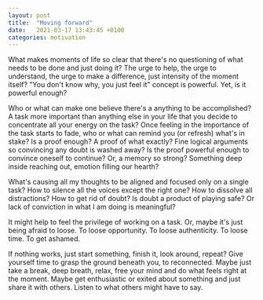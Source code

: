 ```yaml
---
layout: post
title:  "Moving forward"
date:   2021-03-17 13:43:45 +0100
categories: motivation
---
```


What makes moments of life so clear that there's no questioning of what needs
to be done and just doing it?
The urge to help, the urge to understand, the urge to make a difference,
just intensity of the moment itself?
"You don't know why, you just feel it" concept is powerful. Yet, is it powerful enough?

Who or what can make one believe there's a anything to be accomplished? A task more important
than anything else in your life that you decide to concentrate
all your energy on the task? Once feeling in the importance of the task starts
to fade, who or what can remind you (or refresh) what's in stake?
Is a proof enough? A proof of what exactly? Fine logical arguments so convincing
any doubt is washed away? Is the proof powerful enough to convince oneself to continue?
Or, a memory so strong? Something deep inside reaching out, emotion filling our hearth?

What's causing all my thoughts to be aligned and focused only on a single task?
How to silence all the voices except the right one?
How to dissolve all distractions?
How to get rid of doubt? Is doubt a product of playing safe? Or lack of conviction
in what I am doing is meaningful?

It might help to feel the privilege of working on a task.
Or, maybe it's just being afraid to loose. To loose opportunity.
To loose authenticity. To loose time. To get ashamed.

If nothing works, just start something, finish it, look around, repeat?
Give yourself time to grasp the ground beneath you, to reconnected.
Maybe just take a break, deep breath, relax, free your mind
and do what feels right at the moment.
Maybe get enthusiastic or exited about something and just share it with others.
Listen to what others might have to say.

